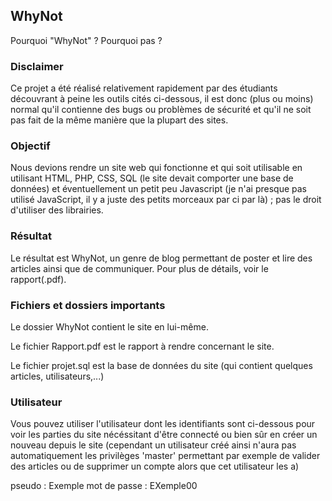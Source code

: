 ## WhyNot
Pourquoi "WhyNot" ? Pourquoi pas ?

### Disclaimer
Ce projet a été réalisé relativement rapidement par des étudiants découvrant à peine les outils cités ci-dessous, il est donc (plus ou moins) normal qu'il contienne des bugs ou problèmes de sécurité et qu'il ne soit pas fait de la même manière que la plupart des sites.

### Objectif
Nous devions rendre un site web qui fonctionne et qui soit utilisable en utilisant HTML, PHP, CSS, SQL (le site devait comporter une base de données) et éventuellement un petit peu Javascript (je n'ai presque pas utilisé JavaScript, il y a juste des petits morceaux par ci par là) ; pas le droit d'utiliser des librairies.

### Résultat
Le résultat est WhyNot, un genre de blog permettant de poster et lire des articles ainsi que de communiquer. Pour plus de détails, voir le rapport(.pdf).

### Fichiers et dossiers importants
Le dossier WhyNot contient le site en lui-même.

Le fichier Rapport.pdf est le rapport à rendre concernant le site.

Le fichier projet.sql est la base de données du site (qui contient quelques articles, utilisateurs,...)

### Utilisateur

Vous pouvez utiliser l'utilisateur dont les identifiants sont ci-dessous pour voir les parties du site nécéssitant d'être connecté ou bien sûr en créer un nouveau depuis le site (cependant un utilisateur créé ainsi n'aura pas automatiquement les privilèges 'master' permettant par exemple de valider des articles ou de supprimer un compte alors que cet utilisateur les a)

pseudo :             Exemple
mot de passe :       EXemple00